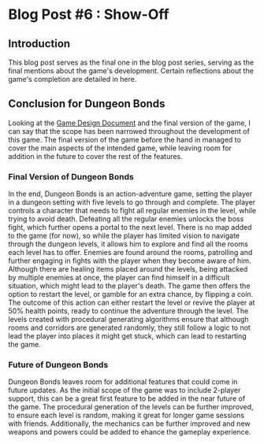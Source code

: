 # Blog Post #6 : Show-Off

## Introduction

This blog post serves as the final one in the blog post series, serving as the final mentions about the game's development. Certain reflections about the game's completion are detailed in here.

## Conclusion for Dungeon Bonds

Looking at the [Game Design Document](/Blog%20Post%20#2%20Game%20Design%20Document.md) and the final version of the game, I can say that the scope has been narrowed throughout the development of this game. The final version of the game before the hand in managed to cover the main aspects of the intended game, while leaving room for addition in the future to cover the rest of the features.

### Final Version of Dungeon Bonds

In the end, Dungeon Bonds is an action-adventure game, setting the player in a dungeon setting with five levels to go through and complete. The player controls a character that needs to fight all regular enemies in the level, while trying to avoid death. Defeating all the regular enemies unlocks the boss fight, which further opens a portal to the next level. There is no map added to the game (for now), so while the player has limited vision to navigate through the dungeon levels, it allows him to explore and find all the rooms each level has to offer. Enemies are found around the rooms, patrolling and further engaging in fights with the player when they become aware of him. Although there are healing items placed around the levels, being attacked by multiple enemies at once, the player can find himself in a difficult situation, which might lead to the player's death. The game then offers the option to restart the level, or gamble for an extra chance, by flipping a coin. The outcome of this action can either restart the level or revive the player at 50% health points, ready to continue the adventure through the level. The levels created with procedural generating algorithms ensure that although rooms and corridors are generated randomly, they still follow a logic to not lead the player into places it might get stuck, which can lead to restarting the game.

### Future of Dungeon Bonds

Dungeon Bonds leaves room for additional features that could come in future updates. As the initial scope of the game was to include 2-player support, this can be a great first feature to be added in the near future of the game. The procedural generation of the levels can be further improved, to ensure each level is random, making it great for longer game sessions with friends. Additionally, the mechanics can be further improved and new weapons and powers could be added to ehance the gameplay experience.
